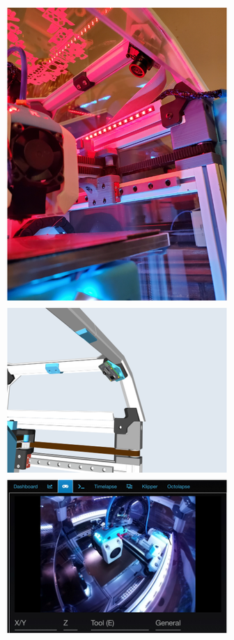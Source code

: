 ![](https://github.com/Maverick-3D/VoronUsers/blob/master/printer_mods/Maverick_/V0_Pi_Cam_Mount/Images/Pi_Camera_Mount.JPG)

![](https://github.com/Maverick-3D/VoronUsers/blob/master/printer_mods/Maverick_/V0_Pi_Cam_Mount/Images/Pi_Camera_Mount_Model.PNG)

![](https://github.com/Maverick-3D/VoronUsers/blob/master/printer_mods/Maverick_/V0_Pi_Cam_Mount/Images/Pi_Camera_Mount_View.jpg)